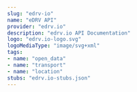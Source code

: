 ```yaml
---
slug: "edrv-io"
name: "eDRV API"
provider: "edrv.io"
description: "edrv.io API Documentation"
logo: "edrv.io-logo.svg"
logoMediaType: "image/svg+xml"
tags:
- name: "open_data"
- name: "transport"
- name: "location"
stubs: "edrv.io-stubs.json"
---
```


